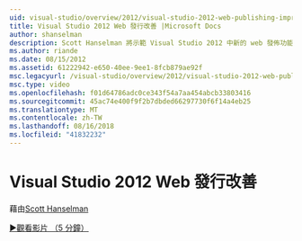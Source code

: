 ```yaml
---
uid: visual-studio/overview/2012/visual-studio-2012-web-publishing-improvements
title: Visual Studio 2012 Web 發行改善 |Microsoft Docs
author: shanselman
description: Scott Hanselman 將示範 Visual Studio 2012 中新的 web 發佈功能。
ms.author: riande
ms.date: 08/15/2012
ms.assetid: 61222942-e650-40ee-9ee1-8fcb879ae92f
msc.legacyurl: /visual-studio/overview/2012/visual-studio-2012-web-publishing-improvements
msc.type: video
ms.openlocfilehash: f01d64786adc0ce343f54a7aa454abcb33803416
ms.sourcegitcommit: 45ac74e400f9f2b7dbded66297730f6f14a4eb25
ms.translationtype: MT
ms.contentlocale: zh-TW
ms.lasthandoff: 08/16/2018
ms.locfileid: "41832232"
---
```

<a name="visual-studio-2012-web-publishing-improvements"></a>Visual Studio 2012 Web 發行改善
====================
藉由[Scott Hanselman](https://github.com/shanselman)

[&#9654;觀看影片 （5 分鐘）](https://channel9.msdn.com/Blogs/ASP-NET-Site-Videos/visual-studio-2012-web-publishing-improvements)

